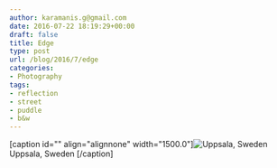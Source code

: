 ```yaml
---
author: karamanis.g@gmail.com
date: 2016-07-22 18:19:29+00:00
draft: false
title: Edge
type: post
url: /blog/2016/7/edge
categories:
- Photography
tags:
- reflection
- street
- puddle
- b&w
---
```


[caption id="" align="alignnone" width="1500.0"]![ Uppsala, Sweden ](https://images.squarespace-cdn.com/content/v1/4f3f61bae4b063b909445965/1469211415459-AJHEC24SBKV4QECNYZK2/ke17ZwdGBToddI8pDm48kFWxnDtCdRm2WA9rXcwtIYR7gQa3H78H3Y0txjaiv_0fylIs6t39aXnuxGl3mUYocBPf-a6yYvaqGJ18vrJ7QzlpVTFuj43wYrx_0t1QTIooOqpeNLcJ80NK65_fV7S1UQdbp7DgXnvojXrwxy9Ed1h9wRGixm3txUSs6EeLiNVRVgI4FK6Hv-LPRlRdIDmx2w/image-asset.jpeg?format=original)
 Uppsala, Sweden [/caption]
